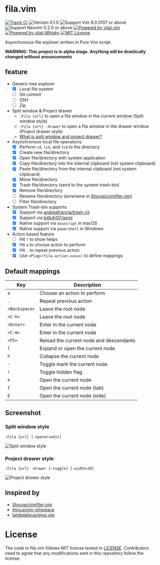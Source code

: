 # fila.vim
[![Travis CI](https://img.shields.io/travis/com/lambdalisue/fila.vim.svg?logo=travis)](https://travis-ci.com/lambdalisue/fila.vim)
![Version 0.1.0](https://img.shields.io/badge/version-0.1.0-yellow.svg)
![Support Vim 8.0.0107 or above](https://img.shields.io/badge/support-Vim%208.0.0107%20or%20above-yellowgreen.svg)
![Support Neovim 0.2.0 or above](https://img.shields.io/badge/support-Neovim%200.2.0%20or%20above-yellowgreen.svg)
[![Powered by vital.vim](https://img.shields.io/badge/powered%20by-vital.vim-80273f.svg)](https://github.com/vim-jp/vital.vim)
[![Powered by vital-Whisky](https://img.shields.io/badge/powered%20by-vital--Whisky-80273f.svg)](https://github.com/lambdalisue/vital-Whisky)
[![MIT License](https://img.shields.io/badge/license-MIT-blue.svg)](LICENSE)

Asynchronous file explorer written in Pure Vim script.

**WARNING: This project is in alpha stage. Anything will be drastically changed without anouncements**

## feature

- Generic tree explorer
    - [x] Local file system
    - [ ] Git commit
    - [ ] SSH
    - [ ] Zip
- Split window & Project drawer
    - `:Fila {url}` to open a fila window in the current window (Split window style)
    - `:Fila {url} -drawer` to open a fila window in the drawer window (Project drawer style)
    - [What is split window and project drawer?](http://vimcasts.org/blog/2013/01/oil-and-vinegar-split-windows-and-project-drawer/)
- Asynchronous local file operations
    - [x] Perform `cd`, `lcd`, and `tcd` to the directory
    - [x] Create new file/directory
    - [x] Open file/directory with system application
    - [x] Copy file/directory into the internal clipboard (not system clipboard)
    - [x] Paste file/directory from the internal clipboard (not system clipboard)
    - [x] Move file/directory
    - [x] Trash file/directory (send to the system trash-bin)
    - [x] Remove file/directory
    - [ ] Rename file/directory (exrename in [Shougo/vimfiler.vim](https://github.com/Shougo/vimfiler.vim))
    - [ ] Filter file/directory
- System Trash-bin supports
    - [x] Support via [andreafrancia/trash-cli](https://github.com/andreafrancia/trash-cli)
    - [x] Support via [b4b4r07/gomi](https://github.com/b4b4r07/gomi)
    - [x] Native support via `osascript` in macOS
    - [x] Native support via `powershell` in Windows
- Action based feature
    - [ ] Hit `?` to show helps
    - [x] Hit `a` to choose action to perform
    - [x] Hit `.` to repeat previous action
    - [x] Use `<Plug>(fila-action-xxxxx)` to define mappings

## Default mappings

| Key | Description |
| --- | --- |
| `a` | Choose an action to perform |
| `.` | Repeat previous action |
| `<Backspace>` | Leave the root node |
| `<C-h>` | Leave the root node |
| `<Enter>` | Enter in the current node |
| `<C-m>` | Enter in the current node |
| `<F5>` | Reload the current node and descendants |
| `l` | Expand or open the current node |
| `h` | Collapse the current node |
| `-` | Toggle mark the current node |
| `!` | Toggle hidden flag |
| `e` | Open the current node |
| `t` | Open the current node (tab) |
| `E` | Open the current node (side) |

## Screenshot

### Split window style
```
:Fila {url} [-opener=edit]
```

![Split window style](https://user-images.githubusercontent.com/546312/48725703-4e5cd880-ec70-11e8-9376-3d25c1a4fc0b.png)

### Project drawer style
```
:Fila {url} -drawer [-toggle] [-width=30]
```

![Project drawer style](https://user-images.githubusercontent.com/546312/48725677-40a75300-ec70-11e8-9577-23cd841ca137.png)

## Inspired by

- [Shougo/vimfiler.vim](https://github.com/Shougo/vimfiler.vim)
- [thinca/vim-qfreplace](https://github.com/thinca/vim-qfreplace)
- [lambdalisue/gina.vim](https://github.com/lambdalisue/gina.vim)

# License
The code in fila.vim follows MIT license texted in [LICENSE](./LICENSE).
Contributors need to agree that any modifications sent in this repository follow the license.
